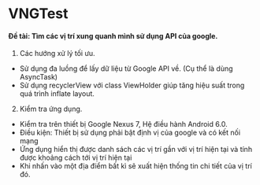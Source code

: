 # VNGTest
#### Đề tài: Tìm các vị trí xung quanh mình sử dụng API của google.
1. Các hướng xử lý tối ưu.
  * Sử dụng đa luồng để lấy dữ liệu từ Google API về. (Cụ thể là dùng AsyncTask)
  * Sử dụng recyclerView với class ViewHolder giúp tăng hiệu suất trong quá trình inflate layout.
2. Kiểm tra ứng dụng.
  * Kiểm tra trên thiết bị Google Nexus 7, Hệ điều hành Android 6.0.
  * Điều kiện: Thiết bị sử dụng phải bật định vị của google và có kết nối mạng
  * Ứng dụng hiển thị được danh sách các vị trí gần với vị trí hiện tại và tính được khoảng cách tới vị trí hiện tại
  * Khi nhấn vào một địa điểm bất kì sẽ xuất hiện thống tin chi tiết của vị trí đó.
